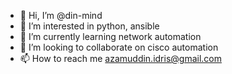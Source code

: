 - 👋 Hi, I’m @din-mind
- 👀 I’m interested in python, ansible
- 🌱 I’m currently learning network automation
- 💞️ I’m looking to collaborate on cisco automation
- 📫 How to reach me azamuddin.idris@gmail.com

<!---
din-mind/din-mind is a ✨ special ✨ repository because its `README.md` (this file) appears on your GitHub profile.
You can click the Preview link to take a look at your changes.
--->
